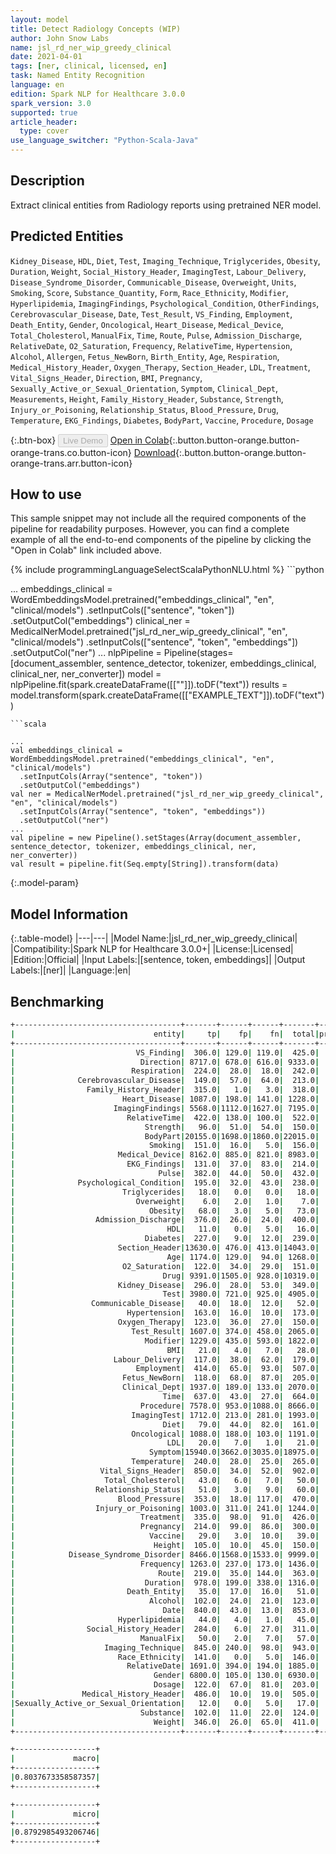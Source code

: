 ```yaml
---
layout: model
title: Detect Radiology Concepts (WIP)
author: John Snow Labs
name: jsl_rd_ner_wip_greedy_clinical
date: 2021-04-01
tags: [ner, clinical, licensed, en]
task: Named Entity Recognition
language: en
edition: Spark NLP for Healthcare 3.0.0
spark_version: 3.0
supported: true
article_header:
  type: cover
use_language_switcher: "Python-Scala-Java"
---
```


## Description

Extract clinical entities from Radiology reports using pretrained NER model.

## Predicted Entities

`Kidney_Disease`, `HDL`, `Diet`, `Test`, `Imaging_Technique`, `Triglycerides`, `Obesity`, `Duration`, `Weight`, `Social_History_Header`, `ImagingTest`, `Labour_Delivery`, `Disease_Syndrome_Disorder`, `Communicable_Disease`, `Overweight`, `Units`, `Smoking`, `Score`, `Substance_Quantity`, `Form`, `Race_Ethnicity`, `Modifier`, `Hyperlipidemia`, `ImagingFindings`, `Psychological_Condition`, `OtherFindings`, `Cerebrovascular_Disease`, `Date`, `Test_Result`, `VS_Finding`, `Employment`, `Death_Entity`, `Gender`, `Oncological`, `Heart_Disease`, `Medical_Device`, `Total_Cholesterol`, `ManualFix`, `Time`, `Route`, `Pulse`, `Admission_Discharge`, `RelativeDate`, `O2_Saturation`, `Frequency`, `RelativeTime`, `Hypertension`, `Alcohol`, `Allergen`, `Fetus_NewBorn`, `Birth_Entity`, `Age`, `Respiration`, `Medical_History_Header`, `Oxygen_Therapy`, `Section_Header`, `LDL`, `Treatment`, `Vital_Signs_Header`, `Direction`, `BMI`, `Pregnancy`, `Sexually_Active_or_Sexual_Orientation`, `Symptom`, `Clinical_Dept`, `Measurements`, `Height`, `Family_History_Header`, `Substance`, `Strength`, `Injury_or_Poisoning`, `Relationship_Status`, `Blood_Pressure`, `Drug`, `Temperature`, `EKG_Findings`, `Diabetes`, `BodyPart`, `Vaccine`, `Procedure`, `Dosage`

{:.btn-box}
<button class="button button-orange" disabled>Live Demo</button>
[Open in Colab](https://colab.research.google.com/github/JohnSnowLabs/spark-nlp-workshop/blob/master/tutorials/Certification_Trainings/Healthcare/1.Clinical_Named_Entity_Recognition_Model.ipynb){:.button.button-orange.button-orange-trans.co.button-icon}
[Download](https://s3.amazonaws.com/auxdata.johnsnowlabs.com/clinical/models/jsl_rd_ner_wip_greedy_clinical_en_3.0.0_3.0_1617260438155.zip){:.button.button-orange.button-orange-trans.arr.button-icon}

## How to use

This sample snippet may not include all the required components of the pipeline for readability purposes. However, you can find a complete example of all the end-to-end components of the pipeline by clicking the "Open in Colab" link included above.




<div class="tabs-box" markdown="1">
{% include programmingLanguageSelectScalaPythonNLU.html %}
```python

...
embeddings_clinical = WordEmbeddingsModel.pretrained("embeddings_clinical", "en", "clinical/models")  .setInputCols(["sentence", "token"])  .setOutputCol("embeddings")
clinical_ner = MedicalNerModel.pretrained("jsl_rd_ner_wip_greedy_clinical", "en", "clinical/models")   .setInputCols(["sentence", "token", "embeddings"])   .setOutputCol("ner")
...
nlpPipeline = Pipeline(stages=[document_assembler, sentence_detector, tokenizer, embeddings_clinical, clinical_ner, ner_converter])
model = nlpPipeline.fit(spark.createDataFrame([[""]]).toDF("text"))
results = model.transform(spark.createDataFrame([["EXAMPLE_TEXT"]]).toDF("text"))
```
```scala

...
val embeddings_clinical = WordEmbeddingsModel.pretrained("embeddings_clinical", "en", "clinical/models")
  .setInputCols(Array("sentence", "token"))
  .setOutputCol("embeddings")
val ner = MedicalNerModel.pretrained("jsl_rd_ner_wip_greedy_clinical", "en", "clinical/models")
  .setInputCols(Array("sentence", "token", "embeddings"))
  .setOutputCol("ner")
...
val pipeline = new Pipeline().setStages(Array(document_assembler, sentence_detector, tokenizer, embeddings_clinical, ner, ner_converter))
val result = pipeline.fit(Seq.empty[String]).transform(data)
```
</div>

{:.model-param}
## Model Information

{:.table-model}
|---|---|
|Model Name:|jsl_rd_ner_wip_greedy_clinical|
|Compatibility:|Spark NLP for Healthcare 3.0.0+|
|License:|Licensed|
|Edition:|Official|
|Input Labels:|[sentence, token, embeddings]|
|Output Labels:|[ner]|
|Language:|en|


## Benchmarking

```bash
+-------------------------------------+-------+------+------+-------+---------+------+------+
|                               entity|     tp|    fp|    fn|  total|precision|recall|    f1|
+-------------------------------------+-------+------+------+-------+---------+------+------+
|                           VS_Finding|  306.0| 129.0| 119.0|  425.0|   0.7034|  0.72|0.7116|
|                            Direction| 8717.0| 678.0| 616.0| 9333.0|   0.9278| 0.934|0.9309|
|                          Respiration|  224.0|  28.0|  18.0|  242.0|   0.8889|0.9256|0.9069|
|              Cerebrovascular_Disease|  149.0|  57.0|  64.0|  213.0|   0.7233|0.6995|0.7112|
|                Family_History_Header|  315.0|   1.0|   3.0|  318.0|   0.9968|0.9906|0.9937|
|                        Heart_Disease| 1087.0| 198.0| 141.0| 1228.0|   0.8459|0.8852|0.8651|
|                      ImagingFindings| 5568.0|1112.0|1627.0| 7195.0|   0.8335|0.7739|0.8026|
|                         RelativeTime|  422.0| 138.0| 100.0|  522.0|   0.7536|0.8084|  0.78|
|                             Strength|   96.0|  51.0|  54.0|  150.0|   0.6531|  0.64|0.6465|
|                             BodyPart|20155.0|1698.0|1860.0|22015.0|   0.9223|0.9155|0.9189|
|                              Smoking|  151.0|  16.0|   5.0|  156.0|   0.9042|0.9679| 0.935|
|                       Medical_Device| 8162.0| 885.0| 821.0| 8983.0|   0.9022|0.9086|0.9054|
|                         EKG_Findings|  131.0|  37.0|  83.0|  214.0|   0.7798|0.6121|0.6859|
|                                Pulse|  382.0|  44.0|  50.0|  432.0|   0.8967|0.8843|0.8904|
|              Psychological_Condition|  195.0|  32.0|  43.0|  238.0|    0.859|0.8193|0.8387|
|                        Triglycerides|   18.0|   0.0|   0.0|   18.0|      1.0|   1.0|   1.0|
|                           Overweight|    6.0|   2.0|   1.0|    7.0|     0.75|0.8571|   0.8|
|                              Obesity|   68.0|   3.0|   5.0|   73.0|   0.9577|0.9315|0.9444|
|                  Admission_Discharge|  376.0|  26.0|  24.0|  400.0|   0.9353|  0.94|0.9377|
|                                  HDL|   11.0|   0.0|   5.0|   16.0|      1.0|0.6875|0.8148|
|                             Diabetes|  227.0|   9.0|  12.0|  239.0|   0.9619|0.9498|0.9558|
|                       Section_Header|13630.0| 476.0| 413.0|14043.0|   0.9663|0.9706|0.9684|
|                                  Age| 1174.0| 129.0|  94.0| 1268.0|    0.901|0.9259|0.9133|
|                        O2_Saturation|  122.0|  34.0|  29.0|  151.0|   0.7821|0.8079|0.7948|
|                                 Drug| 9391.0|1505.0| 928.0|10319.0|   0.8619|0.9101|0.8853|
|                       Kidney_Disease|  296.0|  28.0|  53.0|  349.0|   0.9136|0.8481|0.8796|
|                                 Test| 3980.0| 721.0| 925.0| 4905.0|   0.8466|0.8114|0.8286|
|                 Communicable_Disease|   40.0|  18.0|  12.0|   52.0|   0.6897|0.7692|0.7273|
|                         Hypertension|  163.0|  16.0|  10.0|  173.0|   0.9106|0.9422|0.9261|
|                       Oxygen_Therapy|  123.0|  36.0|  27.0|  150.0|   0.7736|  0.82|0.7961|
|                          Test_Result| 1607.0| 374.0| 458.0| 2065.0|   0.8112|0.7782|0.7944|
|                             Modifier| 1229.0| 435.0| 593.0| 1822.0|   0.7386|0.6745|0.7051|
|                                  BMI|   21.0|   4.0|   7.0|   28.0|     0.84|  0.75|0.7925|
|                      Labour_Delivery|  117.0|  38.0|  62.0|  179.0|   0.7548|0.6536|0.7006|
|                           Employment|  414.0|  65.0|  93.0|  507.0|   0.8643|0.8166|0.8398|
|                        Fetus_NewBorn|  118.0|  68.0|  87.0|  205.0|   0.6344|0.5756|0.6036|
|                        Clinical_Dept| 1937.0| 189.0| 133.0| 2070.0|   0.9111|0.9357|0.9233|
|                                 Time|  637.0|  43.0|  27.0|  664.0|   0.9368|0.9593|0.9479|
|                            Procedure| 7578.0| 953.0|1088.0| 8666.0|   0.8883|0.8745|0.8813|
|                          ImagingTest| 1712.0| 213.0| 281.0| 1993.0|   0.8894| 0.859|0.8739|
|                                 Diet|   79.0|  44.0|  82.0|  161.0|   0.6423|0.4907|0.5563|
|                          Oncological| 1088.0| 188.0| 103.0| 1191.0|   0.8527|0.9135| 0.882|
|                                  LDL|   20.0|   7.0|   1.0|   21.0|   0.7407|0.9524|0.8333|
|                              Symptom|15940.0|3662.0|3035.0|18975.0|   0.8132|0.8401|0.8264|
|                          Temperature|  240.0|  28.0|  25.0|  265.0|   0.8955|0.9057|0.9006|
|                   Vital_Signs_Header|  850.0|  34.0|  52.0|  902.0|   0.9615|0.9424|0.9518|
|                    Total_Cholesterol|   43.0|   6.0|   7.0|   50.0|   0.8776|  0.86|0.8687|
|                  Relationship_Status|   51.0|   3.0|   9.0|   60.0|   0.9444|  0.85|0.8947|
|                       Blood_Pressure|  353.0|  18.0| 117.0|  470.0|   0.9515|0.7511|0.8395|
|                  Injury_or_Poisoning| 1003.0| 311.0| 241.0| 1244.0|   0.7633|0.8063|0.7842|
|                            Treatment|  335.0|  98.0|  91.0|  426.0|   0.7737|0.7864|  0.78|
|                            Pregnancy|  214.0|  99.0|  86.0|  300.0|   0.6837|0.7133|0.6982|
|                              Vaccine|   29.0|   3.0|  10.0|   39.0|   0.9063|0.7436|0.8169|
|                               Height|  105.0|  10.0|  45.0|  150.0|    0.913|   0.7|0.7925|
|            Disease_Syndrome_Disorder| 8466.0|1568.0|1533.0| 9999.0|   0.8437|0.8467|0.8452|
|                            Frequency| 1263.0| 237.0| 173.0| 1436.0|    0.842|0.8795|0.8604|
|                                Route|  219.0|  35.0| 144.0|  363.0|   0.8622|0.6033|0.7099|
|                             Duration|  978.0| 199.0| 338.0| 1316.0|   0.8309|0.7432|0.7846|
|                         Death_Entity|   35.0|  17.0|  16.0|   51.0|   0.6731|0.6863|0.6796|
|                              Alcohol|  102.0|  24.0|  21.0|  123.0|   0.8095|0.8293|0.8193|
|                                 Date|  840.0|  43.0|  13.0|  853.0|   0.9513|0.9848|0.9677|
|                       Hyperlipidemia|   44.0|   4.0|   1.0|   45.0|   0.9167|0.9778|0.9462|
|                Social_History_Header|  284.0|   6.0|  27.0|  311.0|   0.9793|0.9132|0.9451|
|                            ManualFix|   50.0|   2.0|   7.0|   57.0|   0.9615|0.8772|0.9174|
|                    Imaging_Technique|  845.0| 240.0|  98.0|  943.0|   0.7788|0.8961|0.8333|
|                       Race_Ethnicity|  141.0|   0.0|   5.0|  146.0|      1.0|0.9658|0.9826|
|                         RelativeDate| 1691.0| 394.0| 194.0| 1885.0|    0.811|0.8971|0.8519|
|                               Gender| 6800.0| 105.0| 130.0| 6930.0|   0.9848|0.9812| 0.983|
|                               Dosage|  122.0|  67.0|  81.0|  203.0|   0.6455| 0.601|0.6224|
|               Medical_History_Header|  486.0|  10.0|  19.0|  505.0|   0.9798|0.9624| 0.971|
|Sexually_Active_or_Sexual_Orientation|   12.0|   0.0|   5.0|   17.0|      1.0|0.7059|0.8276|
|                            Substance|  102.0|  11.0|  22.0|  124.0|   0.9027|0.8226|0.8608|
|                               Weight|  346.0|  26.0|  65.0|  411.0|   0.9301|0.8418|0.8838|
+-------------------------------------+-------+------+------+-------+---------+------+------+

+------------------+
|             macro|
+------------------+
|0.8037673358587357|
+------------------+

+------------------+
|             micro|
+------------------+
|0.8792985493206746|
+------------------+
```
